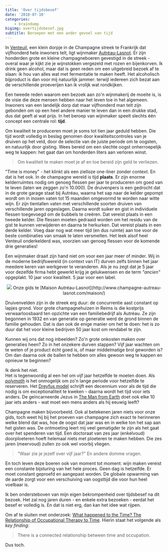 ```yaml
---
title: 'Over tijdsbesef'
date: '2018-07-10'
categories:
    - braindump
bigimg: overtijdsbesef.jpg
subtitle: Beroepen met een ander gevoel van tijd
---
```


In [Venteuil](https://fr.wikipedia.org/wiki/Venteuil), een klein dorpje in de Champagne streek te Frankrijk dat vijfhonderd hele inwoners telt, ligt wijnmaker [Autréau-Lasnot](http://www.champagne-autreau-lasnot.com/prehome/). Er zijn honderden grote en kleine champagneboeren gevestigd in de streek - overal waar je kijkt zie je wijnstokken vergezeld met rozen en bijenkorven. Ik drink geen alcohol, maar dat is geen reden om een uitgebreid bezoek af te slaan: ik hou van alles wat met fermentatie te maken heeft. Het alcoholisch bijproduct is dan voor mij natuurlijk jammer: terwijl iedereen zich bezat aan de verschillende proeverijen kan ik vrolijk wat rondkijken. 

Een tweede reden waarom een bezoek aan zo'n wijnmakerij de moeite is, is de visie die deze mensen hebben naar het leven toe in het algemeen. Inwoners van een landelijk dorp dat maar vijfhonderd man telt zijn gebonden om op een heel andere manier te leven dan in een drukke stad, dus dat geeft al wat prijs. In het beroep van wijnmaker speelt slechts één concept een centrale rol: **tijd**. 

Om kwaliteit te produceren moet je soms tot tien jaar geduld hebben. Die tijd wordt volledig in beslag genomen door kwaliteitscontroles van je druiven op het veld, door de selectie van de juiste periode om te oogsten, en natuurlijk door gisting. Wees bereid om een slechte oogst onherroepelijk weg te kappen: het gaat dan om honderden liters aan verloren winst. 

> Om kwaliteit te maken moet je af en toe bereid zijn geld te verliezen.

"Time is money" - het klinkt als een zielloze one-liner zonder context. En dat is het ook. In de champagne wereld is tijd **plaats**. Er zijn enorme kelderruimtes nodig om genoeg flessen per jaar te produceren om goed van te leven (laten we zeggen zo'n 10.000). De druivenpers is een gedrocht dat in de grote garage staat bij Autréau, waarna het sap naar de kelder gepompt wordt om in inoxen vaten tot 15 maanden omgevormd te worden naar witte wijn. Er zijn tientallen vaten met verschillende soorten druiven van verschillende jaren opgeslagen. Daarna wordt suiker en gist in individuele flessen toegevoegd om de bubbels te creëren. Dat vereist plaats in een tweede kelder. Die flessen moeten gedraaid worden om het residu van de gist te kunnen verwijderen en daarna te herkurken. Dat vereist plaats in een derde kelder. Voeg daar nog wat meer tijd (en dus ruimte) aan toe voor de beste combinaties van smaak te laten versmelten. Het leek alsof heel Venteuil onderkelderd was, voorzien van genoeg flessen voor de komende drie generaties! 

Een wijnmaker draait zijn hand niet om voor een jaar meer of minder. Wij in de moderne bedrijfswereld (in context van IT) durven zelfs binnen het jaar meedere keren van werkgever te veranderen. Als je nu zegt dat je 5 jaar voor dezelfde firma hebt gewerkt krijg je gelukwensen en de term _"ancien"_ opgeplakt. 10 jaar voor kwaliteit. 5 jaar voor een label. 

<center>
	<img src="/img/wine.jpg" class="bordered" />
	Onze gids te [Maison Autréau-Lasnot](http://www.champagne-autreau-lasnot.com/maison/)
</center>

Druivenvelden zijn in de streek erg duur: de concurrentie aast constant op lapjes grond. Voor grote champagnehuizen in Reims is die kostprijs verwaarloosbaard ten opzichte van een familiebedrijf als Autréau. Ze zijn begonnen in 1932 en van generatie op generatie werd de grond binnen de familie gehouden. Dat is dan ook de enige manier om het te doen: het is zo duur dat het voor kleine bedrijven 50 jaar kost om rendabel te zijn.

Kunnen wij ons dat nog inbeelden? Zo'n grote onkosten maken over generaties heen? Zo in het onzekere durven stappen? Vijf jaar wachten om te weten of je product écht goed is, of maar middelmatige brol geworden is? Om dan daarna ook de ballen te hebben om alles gewoon weg te kappen en opnieuw te beginnen? 

Ik denk het niet. <br/>Het is tegenwoordig al een hel om vijf jaar hetzelfde te moeten doen. Als _[polymath](https://en.wikipedia.org/wiki/Polymath)_ is het onmogelijk om zo'n lange periode voor hetzelfde te reserveren. Het [Dreyfus model](https://en.wikipedia.org/wiki/Dreyfus_model_of_skill_acquisition) schrijft een decennium voor als de tijd die nodig is om exceptionaliteit te kweken - daarna wordt het tijd voor iets anders. De geïncarneerde Jezus in [The Man from Earth](https://www.imdb.com/title/tt0756683/) doet ook elke 10 jaar iets anders - wat moet een mens anders als hij eeuwig leeft? 

Champagne maken bijvoorbeeld. Ook al betekenen jaren niets voor onze gids, toch weet hij bij het proeven van champagne zich exact te herinneren welke blend dat was, hoe de oogst dat jaar was en in welke ton het sap aan het gisten was. De ontmoeting leert mij veel gematigder te zijn als het gaat over het spenderen van tijd. Een doctoraat van zes jaar (enkelvoud) doorploeteren hoeft helemaal niets met ploeteren te maken hebben. Die zes jaren (meervoud) zullen zo ook wel voorbij vliegen. 

> "Waar zie je jezelf over vijf jaar?" En andere domme vragen. 

En toch leven deze boeren ook van moment tot moment: wijn maken vereist een constante bijsturing van het hele proces. Geen dag is hetzelfde. Er moet constant geproefd en aangepast worden. De globale opwarming van de aarde zorgt voor een verschuiving van oogsttijd die voor hun heel voelbaar is. 

Ik ben ondersteboven van mijn eigen bekrompenheid over tijdsbesef na dit bezoek. Het zal nog jaren duren - en enkele extra bezoeken - eerdat het besef er volledig is. En dat is niet erg, dan kan het idee wat rijpen. 

Om af te sluiten met onderzoek: [What happened to the Time? The Relationship of Occupational Therapy to Time](https://www.researchgate.net/publication/233719859_What_Happened_to_the_Time_The_Relationship_of_Occupational_Therapy_to_Time). Hierin staat het volgende als _key finding_:

> There is a connected relationship between time and occupation.

Dus toch.